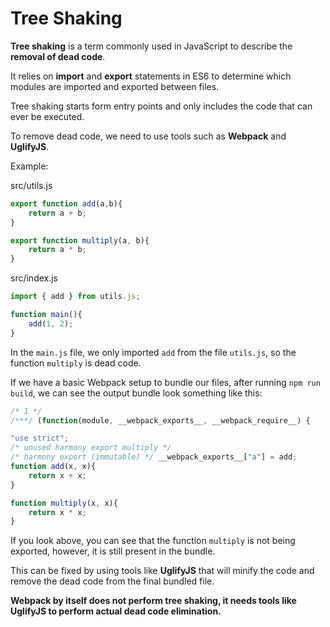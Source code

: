 # Tree Shaking

**Tree shaking** is a term commonly used in JavaScript to describe the **removal of dead code**.

It relies on **import** and **export** statements in ES6 to determine which modules are imported and exported between files.

Tree shaking starts form entry points and only includes the code that can ever be executed.

To remove dead code, we need to use tools such as **Webpack** and **UglifyJS**.

Example:

src/utils.js

```javascript
export function add(a,b){
    return a + b;
}

export function multiply(a, b){
    return a * b;
}
```

src/index.js

```javascript
import { add } from utils.js;

function main(){
    add(1, 2);
}
```

In the `main.js` file, we only imported `add` from the file `utils.js`, so the function `multiply` is dead code.

If we have a basic Webpack setup to bundle our files, after running `npm run build`, we can see the output bundle look something like this:

```javascript
/* 1 */
/***/ (function(module, __webpack_exports__, __webpack_require__) {

"use strict";
/* unused harmony export multiply */
/* harmony export (immutable) */ __webpack_exports__["a"] = add;
function add(x, x){
    return x + x;
}

function multiply(x, x){
    return x * x;
}
```

If you look above, you can see that the function `multiply` is not being exported, however, it is still present in the bundle. 

This can be fixed by using tools like **UglifyJS** that will minify the code and remove the dead code from the final bundled file. 

**Webpack by itself does not perform tree shaking, it needs tools like UglifyJS to perform actual dead code elimination.**

